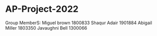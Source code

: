 # AP-Project-2022
 Group MemberS:
 Miguel brown 1800833
 Shaqur Adair 1901884
 Abigail Miller 1803350
 Javaughni Bell 1300066
